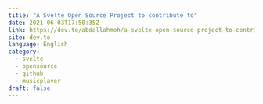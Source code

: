 ```yaml
---
title: "A Svelte Open Source Project to contribute to"
date: 2021-06-03T17:50:35Z
link: https://dev.to/abdallahmoh/a-svelte-open-source-project-to-contribute-to-3382?utm_medium=RSS&utm_source=news.12bit.vn
site: dev.to
language: English
category:
  - svelte
  - opensource
  - github
  - musicplayer
draft: false
---
```

